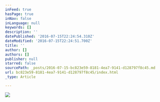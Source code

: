 ```yaml
---
inFeed: true
hasPage: true
inNav: false
inLanguage: null
keywords: []
description: ''
datePublished: '2016-07-15T22:24:54.310Z'
dateModified: '2016-07-15T22:24:51.700Z'
title: ''
author: []
authors: []
publisher: null
starred: false
sourcePath: _posts/2016-07-15-bc823e59-8181-4ea7-9141-d128797f8c45.md
url: bc823e59-8181-4ea7-9141-d128797f8c45/index.html
_type: Article

---
```

![](https://the-grid-user-content.s3-us-west-2.amazonaws.com/8e116528-9ba6-43d2-9063-7da168fc09e4.jpg)